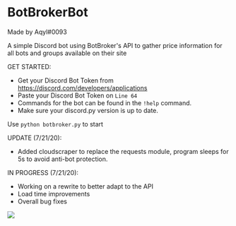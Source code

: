 # BotBrokerBot

Made by Aqyl#0093

A simple Discord bot using BotBroker's API to gather price information for all bots and groups available on their site

GET STARTED:
- Get your Discord Bot Token from https://discord.com/developers/applications
- Paste your Discord Bot Token on `Line 64`
- Commands for the bot can be found in the `!help` command.
- Make sure your discord.py version is up to date.

Use `python botbroker.py` to start

UPDATE (7/21/20):
- Added cloudscraper to replace the requests module, program sleeps for 5s to avoid anti-bot protection.

IN PROGRESS (7/21/20):
- Working on a rewrite to better adapt to the API
- Load time improvements
- Overall bug fixes

<img src="https://i.imgur.com/aOGZFtP.png">
